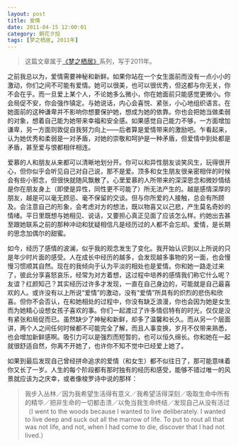 ```yaml
---
layout: post
title: 爱情
date: 2011-04-15 12:00:01
category: 朝花夕拾
tags: [梦之栖居, 2011年]
---
```


> 这篇文章属于[《梦之栖居》](/posts/where-the-dreams-reside/)系列，写于2011年。
	
<!--more-->

之前我总以为，爱情需要神秘和新鲜。如果你站在一个女生面前而没有一点小小的激动，你们之间不可能有爱情。她可以很美，也可以很优秀，但这都与你无关，你不会在乎。而一旦爱上某个人，不论她多么微小，你在她面前只能感觉更微小。你会局促不安，你会强作镇定。与她说话，内心会喜悦、紧张，小心地组织语言。在她面前的这种谦卑并不影响你想要保护她，想成为她的依靠。你也会把她当做柔弱的对象，想着自己能为她带来幸福和安全感。如果感觉自己能力不够，一方面增加谦卑，另一方面则敦促自我努力向上——后者算是爱情带来的激励吧。乍看起来，认为她优秀和柔弱是一对矛盾，对她的崇敬和呵护是一种矛盾，但爱情中到处都是矛盾，甚至爱与恨都相伴相连。

爱慕的人和朋友从来都可以清晰地划分开。你可以和异性朋友谈笑风生，玩得很开心，但你似乎会听见自己对自己说，那不是爱。顶多和女生朋友很亲密相伴的时候会有些小邪念，但很快就随风飘散了。心里爱慕的人所带来的深深思念和微妙情结是你在朋友身上（即使是异性，同性更不可能了）所无法产生的。越是感情深厚的朋友，越是可以毫无顾忌、毫不保留的交谈。但与你所爱的人接触，总会有所顾及。会注意自己的形象，会考虑对方的想法，既以物喜又以己悲，产生莫名奇妙的情绪。平日里既想与她相见、说话，又要担心真正见面了应该怎么样。约她出去甚至跟她联系之前的那种冲动和犹疑相信凡是经历过的人都不会忘却。爱情，是长期的思念加偶尔的甜蜜。

如今，经历了感情的波澜，似乎我的观念发生了变化。我开始认识到以上所说的只是年少时片面的感受。人在成长中经历的越多，会发现越多事物的另一面，也会慢慢习惯顺其自然。现在的我倾向于认为平淡的相处也是爱情。你和她一路走过来了，彼此分享喜怒哀乐，经常为对方着想，这过程中培养的感情我们称它什么呢？友谊？红颜知己？其实经历过许多才发现，一直在自己身边的，可能就是自己最喜欢的人。或许没有以上所说“爱情”的激动，没有“爱情”所具有的炽烈的悲伤和欣喜。但你不会否认，在和她相处的过程中，你没有缺乏浪漫，你也会因为她是女生而为她精心设想女孩子喜欢的事。你们一起渡过了许多情侣特有的时光，仅仅是没有紧张和局促而已。虽然缺少了神秘和新鲜，却多了温馨和长久。而从另一个层面讲，两个人之间任何时候都不可能完全了解，而且人事变换，岁月不仅带来熟悉，也会增加新鲜感啊。吸引力可以是强烈而短暂的，也可以恒久绵长。你和她在一起就很舒适自然，你离不开她了，也许你不知不觉中已经爱上她了。

如果到最后发现自己曾经拼命追求的爱情（和女生）都不似往日了，那可能意味着你又长了一岁。人生的每个阶段都有那时独有的经历和感受，能够不错过唯一的风景就应该为之庆幸，或者像梭罗诗中说的那样：

> 我步入丛林／因为我希望生活得有意义／我希望活得深刻／吸取生命中所有的精华／把非生命的一切都击溃／以免当我生命终结／发现自己从没有活过
（I went to the woods because I wanted to live deliberately. I wanted to live deep and suck out all the marrow of life. To put to rout all that was not life, and not, when I had come to die, discover that I had not lived.）